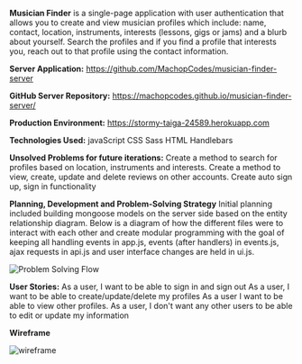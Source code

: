 **Musician Finder** is a single-page application with user authentication that allows you to create and view musician profiles which include: name, contact, location, instruments, interests (lessons, gigs or jams) and a blurb about yourself. Search the profiles and if you find a profile that interests you, reach out to that profile using the contact information.

**Server Application:** https://github.com/MachopCodes/musician-finder-server

**GitHub Server Repository:** https://machopcodes.github.io/musician-finder-server/   

**Production Environment:** https://stormy-taiga-24589.herokuapp.com

**Technologies Used:**
javaScript
CSS
Sass
HTML
Handlebars

**Unsolved Problems for future iterations:**
Create a method to search for profiles based on location, instruments and interests.
Create a method to view, create, update and delete reviews on other accounts.
Create auto sign up, sign in functionality

**Planning, Development and Problem-Solving Strategy**
Initial planning included building mongoose models on the server side based on the entity relationship diagram.
Below is a diagram of how the different files were to interact with each other and create modular programming with the goal of keeping all handling events in app.js, events (after handlers) in events.js, ajax requests in api.js and user interface changes are held in ui.js.

![Problem Solving Flow](https://github.com/MachopCodes/musician-finder-client/blob/master/Problem%20Solving%20Flow.PNG)


**User Stories:**
As a user, I want to be able to sign in and sign out
As a user, I want to be able to create/update/delete my profiles
As a user I want to be able to view other profiles.
As a user, I don't want any other users to be able to edit or update my information

**Wireframe**

![wireframe](https://github.com/MachopCodes/musician-finder-client/blob/master/Musician%20Finder%20wireframe.PNG)
